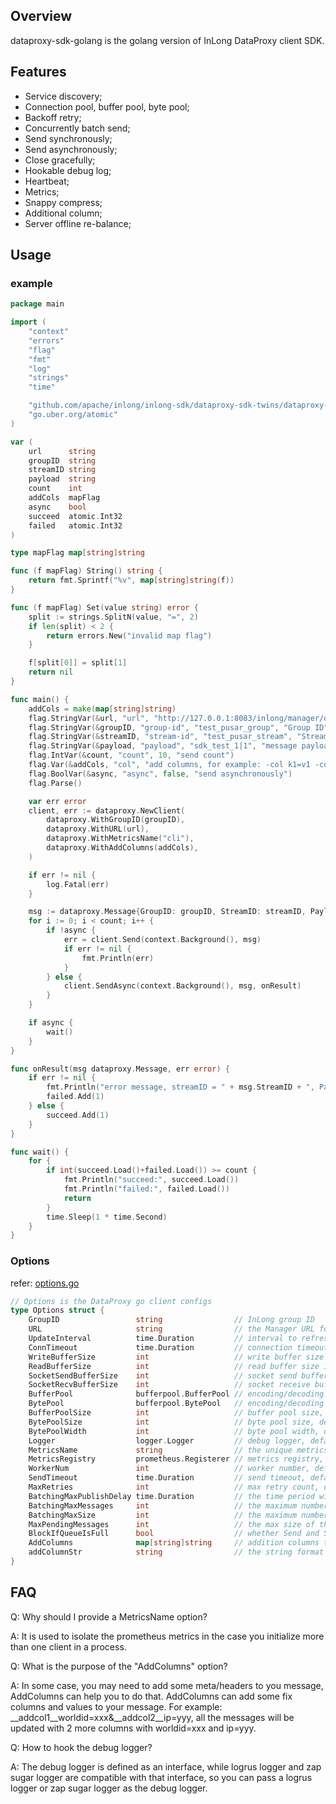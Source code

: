 ## Overview

dataproxy-sdk-golang is the golang version of InLong DataProxy client SDK.

## Features

- Service discovery;
- Connection pool, buffer pool, byte pool;
- Backoff retry;
- Concurrently batch send;
- Send synchronously;
- Send asynchronously;
- Close gracefully;
- Hookable debug log;
- Heartbeat;
- Metrics;
- Snappy compress;
- Additional column;
- Server offline re-balance;

## Usage

### example

``` go
package main

import (
	"context"
	"errors"
	"flag"
	"fmt"
	"log"
	"strings"
	"time"

	"github.com/apache/inlong/inlong-sdk/dataproxy-sdk-twins/dataproxy-sdk-golang/dataproxy"
	"go.uber.org/atomic"
)

var (
	url      string
	groupID  string
	streamID string
	payload  string
	count    int
	addCols  mapFlag
	async    bool
	succeed  atomic.Int32
	failed   atomic.Int32
)

type mapFlag map[string]string

func (f mapFlag) String() string {
	return fmt.Sprintf("%v", map[string]string(f))
}

func (f mapFlag) Set(value string) error {
	split := strings.SplitN(value, "=", 2)
	if len(split) < 2 {
		return errors.New("invalid map flag")
	}

	f[split[0]] = split[1]
	return nil
}

func main() {
	addCols = make(map[string]string)
	flag.StringVar(&url, "url", "http://127.0.0.1:8083/inlong/manager/openapi/dataproxy/getIpList", "the Manager URL")
	flag.StringVar(&groupID, "group-id", "test_pusar_group", "Group ID")
	flag.StringVar(&streamID, "stream-id", "test_pusar_stream", "Stream ID")
	flag.StringVar(&payload, "payload", "sdk_test_1|1", "message payload")
	flag.IntVar(&count, "count", 10, "send count")
	flag.Var(&addCols, "col", "add columns, for example: -col k1=v1 -col k2=v2")
	flag.BoolVar(&async, "async", false, "send asynchronously")
	flag.Parse()

	var err error
	client, err := dataproxy.NewClient(
		dataproxy.WithGroupID(groupID),
		dataproxy.WithURL(url),
		dataproxy.WithMetricsName("cli"),
		dataproxy.WithAddColumns(addCols),
	)

	if err != nil {
		log.Fatal(err)
	}

	msg := dataproxy.Message{GroupID: groupID, StreamID: streamID, Payload: []byte(payload)}
	for i := 0; i < count; i++ {
		if !async {
			err = client.Send(context.Background(), msg)
			if err != nil {
				fmt.Println(err)
			}
		} else {
			client.SendAsync(context.Background(), msg, onResult)
		}
	}

	if async {
		wait()
	}
}

func onResult(msg dataproxy.Message, err error) {
	if err != nil {
		fmt.Println("error message, streamID = " + msg.StreamID + ", Payload = " + string(msg.Payload))
		failed.Add(1)
	} else {
		succeed.Add(1)
	}
}

func wait() {
	for {
		if int(succeed.Load()+failed.Load()) >= count {
			fmt.Println("succeed:", succeed.Load())
			fmt.Println("failed:", failed.Load())
			return
		}
		time.Sleep(1 * time.Second)
	}
}

```

### Options

refer: [options.go](dataproxy/options.go)

``` go
// Options is the DataProxy go client configs
type Options struct {
	GroupID                 string                // InLong group ID
	URL                     string                // the Manager URL for discovering the DataProxy cluster
	UpdateInterval          time.Duration         // interval to refresh the endpoint list, default: 5m
	ConnTimeout             time.Duration         // connection timeout: default: 3000ms
	WriteBufferSize         int                   // write buffer size in bytes, default: 8M
	ReadBufferSize          int                   // read buffer size in bytes, default: 1M
	SocketSendBufferSize    int                   // socket send buffer size in bytes, default: 8M
	SocketRecvBufferSize    int                   // socket receive buffer size in bytes, default: 1M
	BufferPool              bufferpool.BufferPool // encoding/decoding buffer pool, if not given, SDK will init a new one
	BytePool                bufferpool.BytePool   // encoding/decoding byte pool, if not given, SDK will init a new one
	BufferPoolSize          int                   // buffer pool size, default: 409600
	BytePoolSize            int                   // byte pool size, default: 409600
	BytePoolWidth           int                   // byte pool width, default: equals to BatchingMaxSize
	Logger                  logger.Logger         // debug logger, default: stdout
	MetricsName             string                // the unique metrics name of this SDK, used to isolate metrics in the case that more than 1 client are initialized in one process
	MetricsRegistry         prometheus.Registerer // metrics registry, default: prometheus.DefaultRegisterer
	WorkerNum               int                   // worker number, default: 8
	SendTimeout             time.Duration         // send timeout, default: 30000ms
	MaxRetries              int                   // max retry count, default: 2
	BatchingMaxPublishDelay time.Duration         // the time period within which the messages sent will be batched, default: 20ms
	BatchingMaxMessages     int                   // the maximum number of messages permitted in a batch, default: 50
	BatchingMaxSize         int                   // the maximum number of bytes permitted in a batch, default: 40K
	MaxPendingMessages      int                   // the max size of the queue holding the messages pending to receive an acknowledgment from the broker, default: 204800
	BlockIfQueueIsFull      bool                  // whether Send and SendAsync block if producer's message queue is full, default: false
	AddColumns              map[string]string     // addition columns to add to the message, for example: __addcol1__worldid=xxx&__addcol2__ip=yyy, all the message will be added 2 more columns with worldid=xxx and ip=yyy
	addColumnStr            string                // the string format of the AddColumns, just a cache, used internal
}
```

## FAQ

Q: Why should I provide a MetricsName option?

A: It is used to isolate the prometheus metrics in the case you initialize more than one client in a process.

Q: What is the purpose of the "AddColumns" option?

A: In some case, you may need to add some meta/headers to you message, AddColumns can help you to do that. AddColumns can add some fix columns and values to your message. For example: \_\_addcol1\_\_worldid=xxx&\_\_addcol2\_\_ip=yyy, all the messages will be updated with 2 more columns with worldid=xxx and ip=yyy.

Q: How to hook the debug logger?

A: The debug logger is defined as an interface, while logrus logger and zap sugar logger are compatible with that interface, so you can pass a logrus logger or zap sugar logger as the debug logger.
